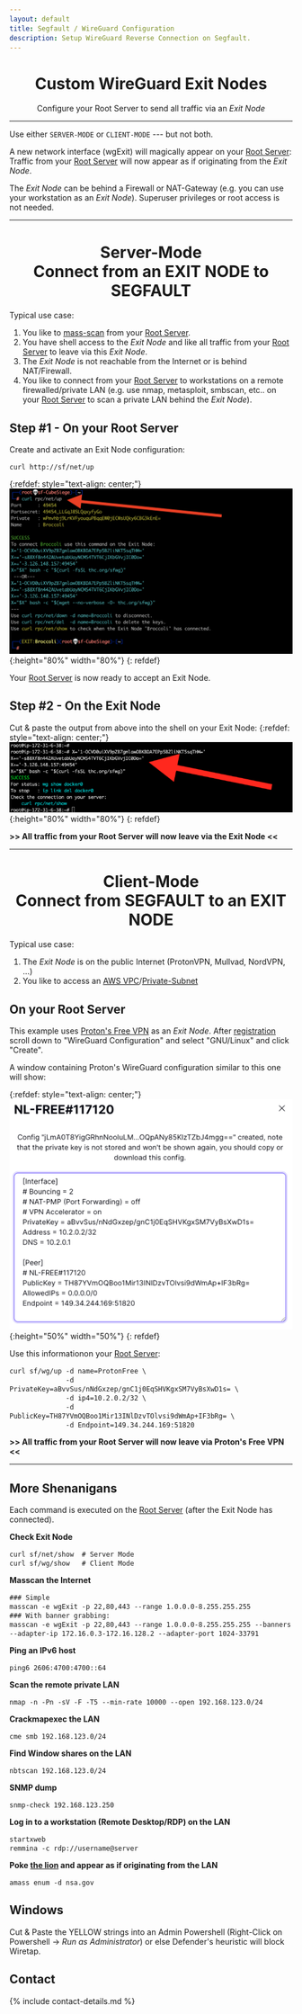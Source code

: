 ```yaml
---
layout: default
title: Segfault / WireGuard Configuration
description: Setup WireGuard Reverse Connection on Segfault.
---
```


<div style="text-align:center">
    <h1>Custom WireGuard Exit Nodes</h1>
    <p>Configure your Root Server to send all traffic via an <I>Exit Node</I></p>
</div>

---
Use either `SERVER-MODE` or `CLIENT-MODE` --- but not both.

A new network interface (wgExit) will magically appear on your [Root Server](../): Traffic from your [Root Server](../) will now appear as if originating from the *Exit Node*.

The *Exit Node* can be behind a Firewall or NAT-Gateway (e.g. you can use your workstation as an *Exit Node*). Superuser privileges or root access is not needed.

---
<div style="text-align:center">
<h1>Server-Mode<BR>
Connect from an EXIT NODE to SEGFAULT</h1>
</div>

Typical use case:  
1. You like to [mass-scan](../faq/#scan) from your [Root Server](../).
1. You have shell access to the *Exit Node* and like all traffic from your [Root Server](../) to leave via this *Exit Node*.
1. The *Exit Node* is not reachable from the Internet or is behind NAT/Firewall.
1. You like to connect from your [Root Server](../) to workstations on a remote firewalled/private LAN (e.g. use nmap, metasploit, smbscan, etc.. on your [Root Server](../) to scan a private LAN behind the *Exit Node*).

## Step #1 - On your Root Server

Create and activate an Exit Node configuration:

```shell
curl http://sf/net/up
```

{:refdef: style="text-align: center;"}
![login screen](wg-up2.png){:height="80%" width="80%"}
{: refdef}

Your [Root Server](../) is now ready to accept an Exit Node.

## Step #2 - On the Exit Node

Cut & paste the output from above into the shell on your Exit Node:
{:refdef: style="text-align: center;"}
![login screen](sfwg.png){:height="80%" width="80%"}
{: refdef}

**>> All traffic from your Root Server will now leave via the Exit Node <<**

---
<div style="text-align:center">
<h1>Client-Mode<BR>
Connect from SEGFAULT to an EXIT NODE</h1>
</div>

Typical use case:  
1. The *Exit Node* is on the public Internet (ProtonVPN, Mullvad, NordVPN, ...)
1. You like to access an [AWS VPC](https://www.procustodibus.com/blog/2021/02/wireguard-with-aws-private-subnets/)/[Private-Subnet](https://docs.aws.amazon.com/vpc/latest/userguide/vpc-example-private-subnets-nat.html)

## On your Root Server

This example uses [Proton's Free VPN](https://account.protonvpn.com/signup?plan=free) as an *Exit Node*. After
[registration](https://account.protonvpn.com/signup?plan=free) scroll down to "WireGuard Configuration" and select "GNU/Linux" and click "Create".

A window containing Proton's WireGuard configuration similar to this one will show:

{:refdef: style="text-align: center;"}
![protonwgconf](protonwgconf.png){:height="50%" width="50%"}
{: refdef}

Use this informationon your [Root Server](../):

```shell
curl sf/wg/up -d name=ProtonFree \
              -d PrivateKey=aBvvSus/nNdGxzep/gnC1j0EqSHVKgxSM7VyBsXwD1s= \
              -d ip4=10.2.0.2/32 \
              -d PublicKey=TH87YVmOQBoo1Mir13INlDzvTOlvsi9dWmAp+IF3bRg= \
              -d Endpoint=149.34.244.169:51820
```

**>> All traffic from your Root Server will now leave via Proton's Free VPN <<**

---
## More Shenanigans

Each command is executed on the [Root Server](../) (after the Exit Node has connected).

__Check Exit Node__

```
curl sf/net/show  # Server Mode
curl sf/wg/show   # Client Mode
```

__Masscan the Internet__

```
### Simple
masscan -e wgExit -p 22,80,443 --range 1.0.0.0-8.255.255.255
### With banner grabbing:
masscan -e wgExit -p 22,80,443 --range 1.0.0.0-8.255.255.255 --banners --adapter-ip 172.16.0.3-172.16.128.2 --adapter-port 1024-33791
```

__Ping an IPv6 host__

```
ping6 2606:4700:4700::64
```

__Scan the remote private LAN__

```
nmap -n -Pn -sV -F -T5 --min-rate 10000 --open 192.168.123.0/24
```

__Crackmapexec the LAN__

```
cme smb 192.168.123.0/24
```

__Find Window shares on the LAN__

```
nbtscan 192.168.123.0/24
```

__SNMP dump__

```
snmp-check 192.168.123.250
```

__Log in to a workstation (Remote Desktop/RDP) on the LAN__

```
startxweb
remmina -c rdp://username@server
```

__Poke [the lion](police-cars-police-chase.gif) and appear as if originating from the LAN__

```
amass enum -d nsa.gov
```

<!-- __...and other [Hacks, Tips and Tricks](tricks.html).__ -->

## Windows

Cut & Paste the YELLOW strings into an Admin Powershell (Right-Click on Powershell -> _Run as Administrator_) or else Defender's heuristic will block Wiretap. 

## Contact

{% include contact-details.md %}
